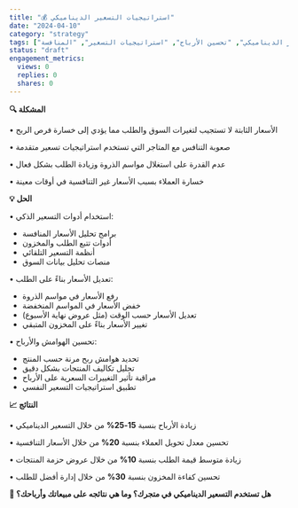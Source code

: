 ```yaml
---
title: "💰 استراتيجيات التسعير الديناميكي"
date: "2024-04-10"
category: "strategy"
tags: ["التسعير الديناميكي", "تحسين الأرباح", "استراتيجيات التسعير", "المنافسة"]
status: "draft"
engagement_metrics:
  views: 0
  replies: 0
  shares: 0
---
```


**🔍 المشكلة**

• الأسعار الثابتة لا تستجيب لتغيرات السوق والطلب مما يؤدي إلى خسارة فرص الربح

• صعوبة التنافس مع المتاجر التي تستخدم استراتيجيات تسعير متقدمة

• عدم القدرة على استغلال مواسم الذروة وزيادة الطلب بشكل فعال

• خسارة العملاء بسبب الأسعار غير التنافسية في أوقات معينة

**💡 الحل**

• استخدام أدوات التسعير الذكي:
  - برامج تحليل الأسعار المنافسة
  - أدوات تتبع الطلب والمخزون
  - أنظمة التسعير التلقائي
  - منصات تحليل بيانات السوق

• تعديل الأسعار بناءً على الطلب:
  - رفع الأسعار في مواسم الذروة
  - خفض الأسعار في المواسم المنخفضة
  - تعديل الأسعار حسب الوقت (مثل عروض نهاية الأسبوع)
  - تغيير الأسعار بناءً على المخزون المتبقي

• تحسين الهوامش والأرباح:
  - تحديد هوامش ربح مرنة حسب المنتج
  - تحليل تكاليف المنتجات بشكل دقيق
  - مراقبة تأثير التغييرات السعرية على الأرباح
  - تطبيق استراتيجيات التسعير النفسي

**📈 النتائج**

• زيادة الأرباح بنسبة **15-25%** من خلال التسعير الديناميكي

• تحسين معدل تحويل العملاء بنسبة **20%** من خلال الأسعار التنافسية

• زيادة متوسط قيمة الطلب بنسبة **10%** من خلال عروض حزمة المنتجات

• تحسين كفاءة المخزون بنسبة **30%** من خلال إدارة أفضل للطلب

**💭 هل تستخدم التسعير الديناميكي في متجرك؟ وما هي نتائجه على مبيعاتك وأرباحك؟**
